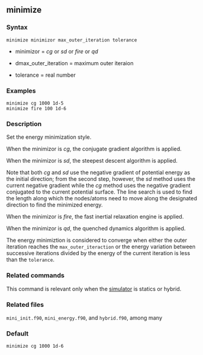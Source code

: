 ## minimize

### Syntax

	minimize minimizor max_outer_iteration tolerance

* minimizor = _cg_ or _sd_ or _fire_ or _qd_

* dmax\_outer\_iteration = maximum outer iteraion

* tolerance = real number

### Examples

	minimize cg 1000 1d-5
	minimize fire 100 1d-6

### Description

Set the energy minimization style.

When the minimizor is _cg_, the conjugate gradient algorithm is applied. 

When the minimizor is _sd_, the steepest descent algorithm is applied.

Note that both _cg_ and _sd_ use the negative gradient of potential energy as the initial direction; from the second step, however, the _sd_ method uses the current negative gradient while the _cg_ method uses the negative gradient conjugated to the current potential surface. The line search is used to find the length along which the nodes/atoms need to move along the designated direction to find the minimized energy.

When the minimizor is _fire_, the fast inertial relaxation engine is applied.

When the minimizor is _qd_, the quenched dynamics algorithm is applied.

The energy minimiztion is considered to converge when either the outer iteration reaches the `max_outer_iteraction` or the energy variation between successive iterations divided by the energy of the current iteration is less than the `tolerance`.

### Related commands

This command is relevant only when the [simulator](simulator.md) is statics or hybrid.

### Related files

`mini_init.f90`, `mini_energy.f90`, and `hybrid.f90`, among many

### Default

	minimize cg 1000 1d-6